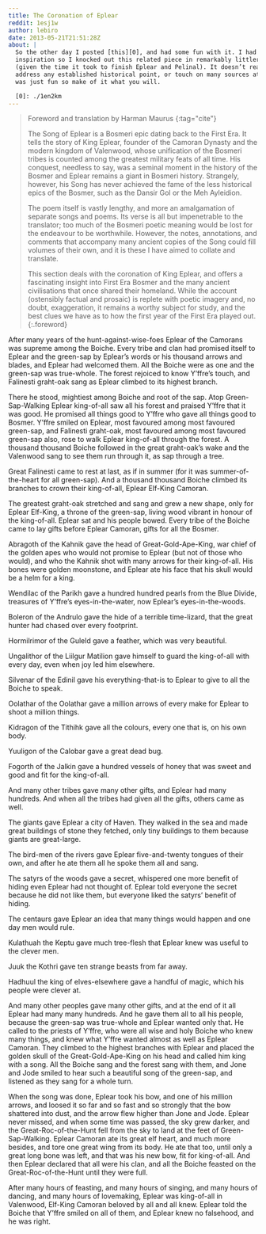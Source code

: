 ```yaml
---
title: The Coronation of Eplear
reddit: 1esj1w
author: lebiro
date: 2013-05-21T21:51:28Z
about: |
  So the other day I posted [this][0], and had some fun with it. I had some
  inspiration so I knocked out this related piece in remarkably littler time
  (given the time it took to finish Eplear and Pelinal). It doesn’t really
  address any established historical point, or touch on many sources at all, it
  was just fun so make of it what you will.

  [0]: ./1en2km
---
```


> Foreword and translation by Harman Maurus
> {:tag="cite"}
>
> The Song of Eplear is a Bosmeri epic dating back to the First Era. It tells
> the story of King Eplear, founder of the Camoran Dynasty and the modern
> kingdom of Valenwood, whose unification of the Bosmeri tribes is counted among
> the greatest military feats of all time. His conquest, needless to say, was a
> seminal moment in the history of the Bosmer and Eplear remains a giant in
> Bosmeri history. Strangely, however, his Song has never achieved the fame of
> the less historical epics of the Bosmer, such as the Dansir Gol or the Meh
> Ayleidion.
>
> The poem itself is vastly lengthy, and more an amalgamation of separate songs
> and poems. Its verse is all but impenetrable to the translator; too much of
> the Bosmeri poetic meaning would be lost for the endeavour to be worthwhile.
> However, the notes, annotations, and comments that accompany many ancient
> copies of the Song could fill volumes of their own, and it is these I have
> aimed to collate and translate.
>
> This section deals with the coronation of King Eplear, and offers a
> fascinating insight into First Era Bosmer and the many ancient civilisations
> that once shared their homeland. While the account (ostensibly factual and
> prosaic) is replete with poetic imagery and, no doubt, exaggeration, it
> remains a worthy subject for study, and the best clues we have as to how the
> first year of the First Era played out.
{:.foreword}

After many years of the hunt-against-wise-foes Eplear of the Camorans was
supreme among the Boiche. Every tribe and clan had promised itself to Eplear and
the green-sap by Eplear’s words or his thousand arrows and blades, and Eplear
had welcomed them. All the Boiche were as one and the green-sap was true-whole.
The forest rejoiced to know Y’ffre’s touch, and Falinesti graht-oak sang as
Eplear climbed to its highest branch.

There he stood, mightiest among Boiche and root of the sap. Atop
Green-Sap-Walking Eplear king-of-all saw all his forest and praised Y’ffre that
it was good. He promised all things good to Y’ffre who gave all things good to
Bosmer. Y’ffre smiled on Eplear, most favoured among most favoured green-sap,
and Falinesti graht-oak, most favoured among most favoured green-sap also, rose
to walk Eplear king-of-all through the forest. A thousand thousand Boiche
followed in the great graht-oak’s wake and the Valenwood sang to see them run
through it, as sap through a tree.

Great Falinesti came to rest at last, as if in summer (for it was
summer-of-the-heart for all green-sap). And a thousand thousand Boiche climbed
its branches to crown their king-of-all, Eplear Elf-King Camoran.

The greatest graht-oak stretched and sang and grew a new shape, only for Eplear
Elf-King, a throne of the green-sap, living wood vibrant in honour of the
king-of-all. Eplear sat and his people bowed. Every tribe of the Boiche came to
lay gifts before Eplear Camoran, gifts for all the Bosmer.

Abragoth of the Kahnik gave the head of Great-Gold-Ape-King, war chief of the
golden apes who would not promise to Eplear (but not of those who would), and
who the Kahnik shot with many arrows for their king-of-all. His bones were
golden moonstone, and Eplear ate his face that his skull would be a helm for a
king.

Wendilac of the Parikh gave a hundred hundred pearls from the Blue Divide,
treasures of Y’ffre’s eyes-in-the-water, now Eplear’s eyes-in-the-woods.

Boleron of the Andrulo gave the hide of a terrible time-lizard, that the great
hunter had chased over every footprint.

Hormilrimor of the Guleld gave a feather, which was very beautiful.

Ungalithor of the Liilgur Matilion gave himself to guard the king-of-all with
every day, even when joy led him elsewhere.

Silvenar of the Edinil gave his everything-that-is to Eplear to give to all the
Boiche to speak.

Oolathar of the Oolathar gave a million arrows of every make for Eplear to shoot
a million things.

Kidragon of the Tithihk gave all the colours, every one that is, on his own
body.

Yuuligon of the Calobar gave a great dead bug.

Fogorth of the Jalkin gave a hundred vessels of honey that was sweet and good
and fit for the king-of-all.

And many other tribes gave many other gifts, and Eplear had many hundreds. And
when all the tribes had given all the gifts, others came as well.

The giants gave Eplear a city of Haven. They walked in the sea and made great
buildings of stone they fetched, only tiny buildings to them because giants are
great-large.

The bird-men of the rivers gave Eplear five-and-twenty tongues of their own, and
after he ate them all he spoke them all and sang.

The satyrs of the woods gave a secret, whispered one more benefit of hiding even
Eplear had not thought of.  Eplear told everyone the secret because he did not
like them, but everyone liked the satyrs’ benefit of hiding.

The centaurs gave Eplear an idea that many things would happen and one day men
would rule.

Kulathuah the Keptu gave much tree-flesh that Eplear knew was useful to the
clever men.

Juuk the Kothri gave ten strange beasts from far away.

Hadhuul the king of elves-elsewhere gave a handful of magic, which his people
were clever at.

And many other peoples gave many other gifts, and at the end of it all Eplear
had many many hundreds. And he gave them all to all his people, because the
green-sap was true-whole and Eplear wanted only that. He called to the priests
of Y’ffre, who were all wise and holy Boiche who knew many things, and knew what
Y’ffre wanted almost as well as Eplear Camoran. They climbed to the highest
branches with Eplear and placed the golden skull of the Great-Gold-Ape-King on
his head and called him king with a song. All the Boiche sang and the forest
sang with them, and Jone and Jode smiled to hear such a beautiful song of the
green-sap, and listened as they sang for a whole turn.

When the song was done, Eplear took his bow, and one of his million arrows, and
loosed it so far and so fast and so strongly that the bow shattered into dust,
and the arrow flew higher than Jone and Jode. Eplear never missed, and when some
time was passed, the sky grew darker, and the Great-Roc-of-the-Hunt fell from
the sky to land at the feet of Green-Sap-Walking. Eplear Camoran ate its great
elf heart, and much more besides, and tore one great wing from its body. He ate
that too, until only a great long bone was left, and that was his new bow, fit
for king-of-all. And then Eplear declared that all were his clan, and all the
Boiche feasted on the Great-Roc-of-the-Hunt until they were full.

After many hours of feasting, and many hours of singing, and many hours of
dancing, and many hours of lovemaking, Eplear was king-of-all in Valenwood,
Elf-King Camoran beloved by all and all knew. Eplear told the Boiche that Y’ffre
smiled on all of them, and Eplear knew no falsehood, and he was right.
